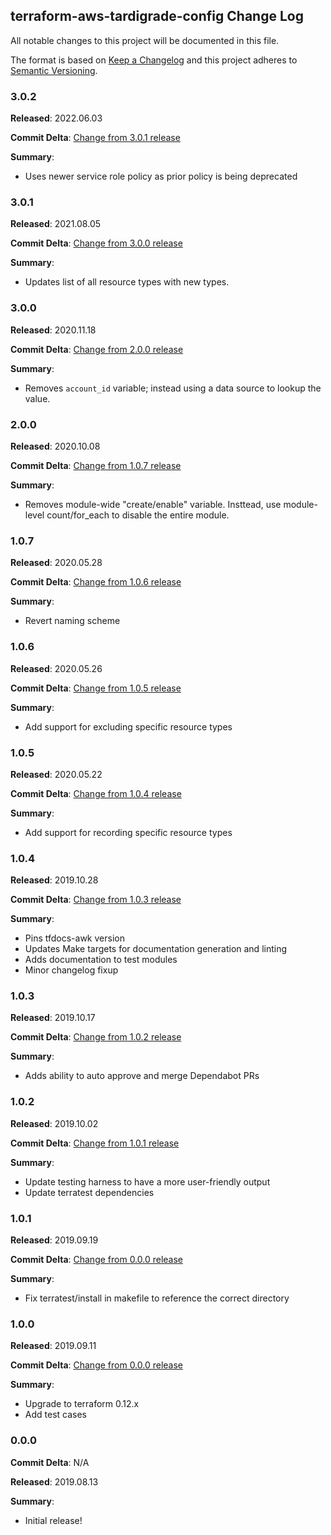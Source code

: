 ## terraform-aws-tardigrade-config Change Log

All notable changes to this project will be documented in this file.

The format is based on [Keep a Changelog](http://keepachangelog.com/) and this project adheres to [Semantic Versioning](http://semver.org/).

### 3.0.2

**Released**: 2022.06.03

**Commit Delta**: [Change from 3.0.1 release](https://github.com/plus3it/terraform-aws-tardigrade-config/compare/3.0.1...3.0.2)

**Summary**:

*   Uses newer service role policy as prior policy is being deprecated

### 3.0.1

**Released**: 2021.08.05

**Commit Delta**: [Change from 3.0.0 release](https://github.com/plus3it/terraform-aws-tardigrade-config/compare/3.0.0...3.0.1)

**Summary**:

*   Updates list of all resource types with new types.

### 3.0.0

**Released**: 2020.11.18

**Commit Delta**: [Change from 2.0.0 release](https://github.com/plus3it/terraform-aws-tardigrade-config/compare/2.0.0...3.0.0)

**Summary**:

*   Removes `account_id` variable; instead using a data source to lookup the value.

### 2.0.0

**Released**: 2020.10.08

**Commit Delta**: [Change from 1.0.7 release](https://github.com/plus3it/terraform-aws-tardigrade-config/compare/1.0.7...2.0.0)

**Summary**:

*   Removes module-wide "create/enable" variable. Insttead, use module-level count/for_each
    to disable the entire module.

### 1.0.7

**Released**: 2020.05.28

**Commit Delta**: [Change from 1.0.6 release](https://github.com/plus3it/terraform-aws-tardigrade-config/compare/1.0.6...1.0.7)

**Summary**:

*   Revert naming scheme

### 1.0.6

**Released**: 2020.05.26

**Commit Delta**: [Change from 1.0.5 release](https://github.com/plus3it/terraform-aws-tardigrade-config/compare/1.0.5...1.0.6)

**Summary**:

*   Add support for excluding specific resource types

### 1.0.5

**Released**: 2020.05.22

**Commit Delta**: [Change from 1.0.4 release](https://github.com/plus3it/terraform-aws-tardigrade-config/compare/1.0.4...1.0.5)

**Summary**:

*   Add support for recording specific resource types

### 1.0.4

**Released**: 2019.10.28

**Commit Delta**: [Change from 1.0.3 release](https://github.com/plus3it/terraform-aws-tardigrade-config/compare/1.0.3...1.0.4)

**Summary**:

*   Pins tfdocs-awk version
*   Updates Make targets for documentation generation and linting
*   Adds documentation to test modules
*   Minor changelog fixup

### 1.0.3

**Released**: 2019.10.17

**Commit Delta**: [Change from 1.0.2 release](https://github.com/plus3it/terraform-aws-tardigrade-config/compare/1.0.2...1.0.3)

**Summary**:

*   Adds ability to auto approve and merge Dependabot PRs

### 1.0.2

**Released**: 2019.10.02

**Commit Delta**: [Change from 1.0.1 release](https://github.com/plus3it/terraform-aws-tardigrade-config/compare/1.0.1...1.0.2)

**Summary**:

*   Update testing harness to have a more user-friendly output
*   Update terratest dependencies

### 1.0.1

**Released**: 2019.09.19

**Commit Delta**: [Change from 0.0.0 release](https://github.com/plus3it/terraform-aws-tardigrade-config/compare/1.0.0...1.0.1)

**Summary**:

*   Fix terratest/install in makefile to reference the correct directory

### 1.0.0

**Released**: 2019.09.11

**Commit Delta**: [Change from 0.0.0 release](https://github.com/plus3it/terraform-aws-tardigrade-config/compare/0.0.0...1.0.0)

**Summary**:

*   Upgrade to terraform 0.12.x
*   Add test cases

### 0.0.0

**Commit Delta**: N/A

**Released**: 2019.08.13

**Summary**:

*   Initial release!
